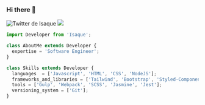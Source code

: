 ### Hi there 🚀

<p align="left">
  <!-- Twitter -->
  <a src="https://twitter.com/isaquebock">
    <img src="https://img.shields.io/twitter/follow/isaquebock?style=social" alt="Twitter de Isaque">
  </a>

  <!-- LinkedIn -->
  <a src="https://www.linkedin.com/in/isaquebock/">
    <img src="https://img.shields.io/twitter/url?label=LinkedIn&logo=linkedin&style=social&url=https%3A%2F%2Fwww.linkedin.com%2Fin%2Fisaquebock%2F">
  </a>
</p>


```javascript
import Developer from 'Isaque';

class AboutMe extends Developer {
  expertise = 'Software Engineer';
}

class Skills extends Developer {
  languages  = ['Javascript', 'HTML', 'CSS', 'NodeJS'];
  frameworks_and_libraries = ['Tailwind', 'Bootstrap', 'Styled-Components', 'React', 'Angular', 'Jquery'];
  tools = ['Gulp', 'Webpack', 'SCSS', 'Jasmine', 'Jest'];
  versioning_system = ['Git'];
}
```
